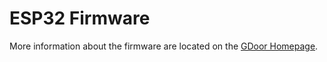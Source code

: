 # ESP32 Firmware
More information about the firmware are located on the
[GDoor Homepage](https://gdoor-org.github.io/documentation/firmware.html).